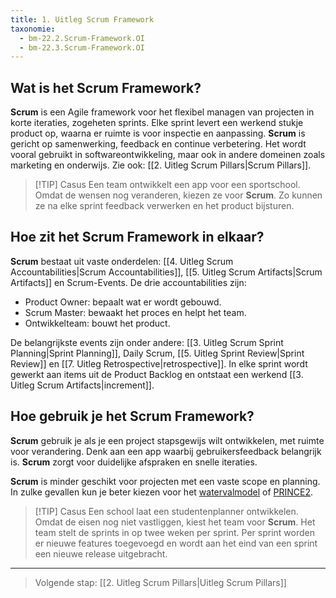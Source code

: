 ```yaml
---
title: 1. Uitleg Scrum Framework
taxonomie:
  - bm-22.2.Scrum-Framework.OI
  - bm-22.3.Scrum-Framework.OI
---
```


## Wat is het Scrum Framework?
**Scrum** is een Agile framework voor het flexibel managen van projecten in korte iteraties, zogeheten sprints. Elke sprint levert een werkend stukje product op, waarna er ruimte is voor inspectie en aanpassing. **Scrum** is gericht op samenwerking, feedback en continue verbetering. Het wordt vooral gebruikt in softwareontwikkeling, maar ook in andere domeinen zoals marketing en onderwijs. Zie ook: [[2. Uitleg Scrum Pillars|Scrum Pillars]].

> [!TIP] Casus
> Een team ontwikkelt een app voor een sportschool. Omdat de wensen nog veranderen, kiezen ze voor **Scrum**. Zo kunnen ze na elke sprint feedback verwerken en het product bijsturen.

## Hoe zit het Scrum Framework in elkaar?
**Scrum** bestaat uit vaste onderdelen: [[4. Uitleg Scrum Accountabilities|Scrum Accountabilities]], [[5. Uitleg Scrum Artifacts|Scrum Artifacts]] en Scrum-Events.
De drie accountabilities zijn:
- Product Owner: bepaalt wat er wordt gebouwd.
- Scrum Master: bewaakt het proces en helpt het team.
- Ontwikkelteam: bouwt het product.

De belangrijkste events zijn onder andere: [[3. Uitleg Scrum Sprint Planning|Sprint Planning]], Daily Scrum, [[5. Uitleg Sprint Review|Sprint Review]] en [[7. Uitleg Retrospective|retrospective]]. In elke sprint wordt gewerkt aan items uit de Product Backlog en ontstaat een werkend [[3. Uitleg Scrum Artifacts|increment]].

## Hoe gebruik je het Scrum Framework?
**Scrum** gebruik je als je een project stapsgewijs wilt ontwikkelen, met ruimte voor verandering. Denk aan een app waarbij gebruikersfeedback belangrijk is. **Scrum** zorgt voor duidelijke afspraken en snelle iteraties.

**Scrum** is minder geschikt voor projecten met een vaste scope en planning. In zulke gevallen kun je beter kiezen voor het [watervalmodel](https://www.toolshero.nl/informatie-technologie/watervalmethode/) of [PRINCE2](https://www.prince2.com/nl/prince2-methodology).

> [!TIP] Casus
> Een school laat een studentenplanner ontwikkelen. Omdat de eisen nog niet vastliggen, kiest het team voor **Scrum**. Het team stelt de sprints in op twee weken per sprint. Per sprint worden er nieuwe features toegevoegd en wordt aan het eind van een sprint een nieuwe release uitgebracht.

---

> Volgende stap: [[2. Uitleg Scrum Pillars|Uitleg Scrum Pillars]]

